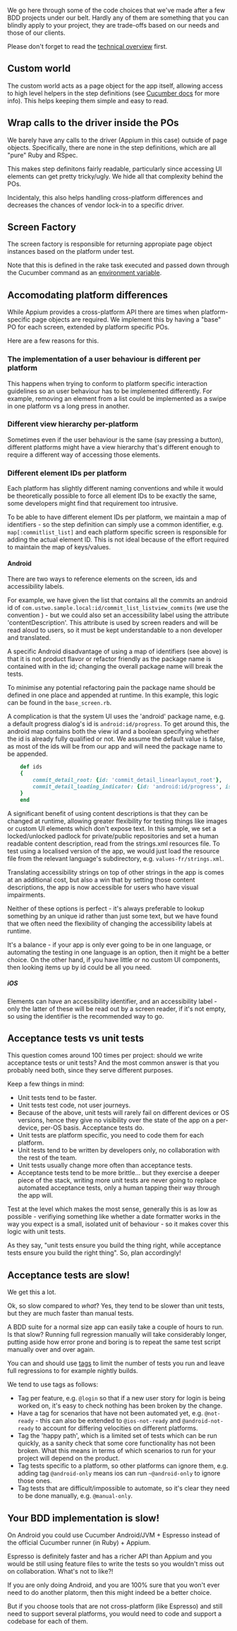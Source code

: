 We go here through some of the code choices that we've made after a few BDD projects under our belt. Hardly any of them are something that you can blindly apply to your project, they are trade-offs based on our needs and those of our clients.

Please don't forget to read the [technical overview](overview.md) first.

## Custom world

The custom world acts as a page object for the app itself, allowing access to high level helpers in the step definitions (see [Cucumber docs](https://github.com/cucumber/cucumber/wiki/A-Whole-New-World) for more info). This helps keeping them simple and easy to read.

## Wrap calls to the driver inside the POs

We barely have any calls to the driver (Appium in this case) outside of page objects. Specifically, there are none in the step definitions, which are all "pure" Ruby and RSpec.

This makes step definitons fairly readable, particularly since accessing UI elements can get pretty tricky/ugly. We hide all that complexity behind the POs.

Incidentaly, this also helps handling cross-platform differences and decreases the chances of vendor lock-in to a specific driver.

## Screen Factory

The screen factory is responsible for returning appropiate page object instances based on the platform under test. 

Note that this is defined in the rake task executed and passed down through the Cucumber command as an [environment variable](https://github.com/cucumber/cucumber/wiki/Environment-Variables).

## Accomodating platform differences

While Appium provides a cross-platform API there are times when platform-specific page objects are required. We implement this by having a "base" PO for each screen, extended by platform specific POs. 

Here are a few reasons for this.

### The implementation of a user behaviour is different per platform

This happens when trying to conform to platform specific interaction guidelines so an user behaviour has to be implemented differently. For example, removing an element from a list could be implemented as a swipe in one platform vs a long press in another.

### Different view hierarchy per-platform

Sometimes even if the user behaviour is the same (say pressing a button), different platforms might have a view hierarchy that's different enough to require a different way of accessing those elements.

### Different element IDs per platform

Each platform has slightly different naming conventions and while it would be theoretically possible to force all element IDs to be exactly the same, some developers might find that requirement too intrusive.

To be able to have different element IDs per platform, we maintain a map of identifiers - so the step definition can simply use a common identifier, e.g. ```map[:commitlist_list]``` and each platform specific screen is responsible for adding the actual element ID. This is not ideal because of the effort required to maintain the map of keys/values. 

#### Android

There are two ways to reference elements on the screen, ids and accessibility labels.

For example, we have given the list that contains all the commits an android id of ```com.ustwo.sample.local:id/commit_list_listview_commits``` (we use the convention <screen name>_<type>_<purpose>) - but we could also set an accessibility label using the attribute 'contentDescription'. This attribute is used by screen readers and will be read aloud to users, so it must be kept understandable to a non developer and translated. 

A specific Android disadvantage of using a map of identifiers (see above) is that it is not product flavor or refactor friendly as the package name is contained with in the id; changing the overall package name will break the tests.

To minimise any potential refactoring pain the package name should be defined in one place and appended at runtime. In this example, this logic can be found in the ```base_screen.rb```.

A complication is that the system UI uses the 'android' package name, e.g. a default progress dialog's id is ```android:id/progress```. To get around this, the android map contains both the view id and a boolean specifying whether the id is already fully qualified or not. We assume the default value is false, as most of the ids will be from our app and will need the package name to be appended.

```ruby
	def ids
	{
		commit_detail_root: {id: 'commit_detail_linearlayout_root'},
		commit_detail_loading_indicator: {id: 'android:id/progress', is_fully_qualified: true}
	}
	end
```

A significant benefit of using content descriptions is that they can be changed at runtime, allowing greater flexibility for testing things like images or custom UI elements which don't expose text. In this sample, we set a locked/unlocked padlock for private/public repositories and set a human readable content description, read from the strings.xml resources file. To test using a localised version of the app, we would just load the resource file from the relevant language's subdirectory, e.g. ```values-fr/strings.xml```.

Translating accessibility strings on top of other strings in the app is comes at an additional cost, but also a win that by setting those content descriptions, the app is now accessible for users who have visual impairments. 

Neither of these options is perfect - it's always preferable to lookup something by an unique id rather than just some text, but we have found that we often need the flexibility of changing the accessibility labels at runtime. 

It's a balance - if your app is only ever going to be in one language, or automating the testing in one language is an option, then it might be a better choice. On the other hand, if you have little or no custom UI components, then looking items up by id could be all you need.

##### iOS

Elements can have an accessibility identifier, and an accessibility label - only the latter of these will be read out by a screen reader, if it's not empty, so using the identifier is the recommended way to go.

## Acceptance tests vs unit tests

This question comes around 100 times per project: should we write acceptance tests or unit tests? And the most common answer is that you probably need both, since they serve different purposes.

Keep a few things in mind:

* Unit tests tend to be faster.
* Unit tests test code, not user journeys.
* Because of the above, unit tests will rarely fail on different devices or OS versions, hence they give no visibility over the state of the app on a per-device, per-OS basis. Acceptance tests do.
* Unit tests are platform specific, you need to code them for each platform.
* Unit tests tend to be written by developers only, no collaboration with the rest of the team.
* Unit tests usually change more often than acceptance tests.
* Acceptance tests tend to be more brittle... but they exercise a deeper piece of the stack, writing more unit tests are never going to replace automated acceptance tests, only a human tapping their way through the app will.

Test at the level which makes the most sense, generally this is as low as possible - verifiying something like whether a date formatter works in the way you expect is a small, isolated unit of behaviour - so it makes cover this logic with unit tests.

As they say, "unit tests ensure you build the thing right, while acceptance tests ensure you build the right thing". So, plan accordingly!

## Acceptance tests are slow!

We get this a lot. 

Ok, so slow compared to *what*? Yes, they tend to be slower than unit tests, but they are much faster than manual tests.

A BDD suite for a normal size app can easily take a couple of hours to run. Is that slow? Running full regression manually will take considerably longer, putting aside how error prone and boring is to repeat the same test script manually over and over again.

You can and should use [tags](https://github.com/cucumber/cucumber/wiki/Tags) to limit the number of tests you run and leave full regressions to for example nightly builds. 

We tend to use tags as follows: 

* Tag per feature, e.g. ```@login``` so that if a new user story for login is being worked on, it's easy to check nothing has been broken by the change.
* Have a tag for scenarios that have not been automated yet, e.g. ```@not-ready``` - this can also be extended to ```@ios-not-ready``` and ```@android-not-ready``` to account for differing velocities on different platforms.
* Tag the 'happy path', which is a limited set of tests which can be run quickly, as a sanity check that some core functionality has not been broken. What this means in terms of which scenarios to run for your project will depend on the product.
* Tag tests specific to a platform, so other platforms can ignore them, e.g. adding tag ```@android-only``` means ios can run ```~@android-only``` to ignore those ones.
* Tag tests that are difficult/impossible to automate, so it's clear they need to be done manually, e.g. ```@manual-only```.

## Your BDD implementation is slow!

On Android you could use Cucumber Android/JVM + Espresso instead of the official Cucumber runner (in Ruby) + Appium.

Espresso is definitely faster and has a richer API than Appium and you would be still using feature files to write the tests so you wouldn't miss out on collaboration. What's not to like?!

If you are only doing Android, and you are 100% sure that you won't ever need to do another platorm, then this might indeed be a better choice.

But if you choose tools that are not cross-platform (like Espresso) and still need to support several platforms, you would need to code and support a codebase for each of them.

